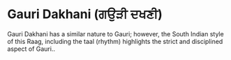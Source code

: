 # Gauri Dakhani (ਗਉੜੀ ਦਖਣੀ)

Gauri Dakhani has a similar nature to Gauri; however, the South Indian style of this Raag, including the taal (rhythm) highlights the strict and disciplined aspect of Gauri..